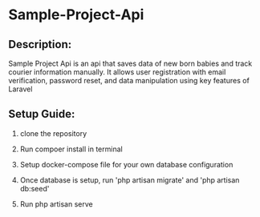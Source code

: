 # Sample-Project-Api

## Description:
Sample Project Api is an api that saves data of new born babies and track courier information manually. It allows user registration with email verification, password reset, and data manipulation using key features of Laravel

## Setup Guide:
1. clone the repository

2. Run compoer install in terminal

3. Setup docker-compose file for your own database configuration

4. Once database is setup, run 'php artisan migrate' and 'php artisan db:seed'

5. Run php artisan serve
